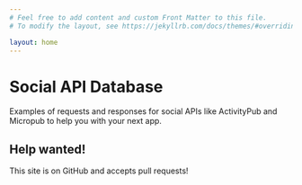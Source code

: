 ```yaml
---
# Feel free to add content and custom Front Matter to this file.
# To modify the layout, see https://jekyllrb.com/docs/themes/#overriding-theme-defaults

layout: home
---
```


# Social API Database

Examples of requests and responses for social APIs like ActivityPub and Micropub to help you with your next app.

## Help wanted!

This site is on GitHub and accepts pull requests!